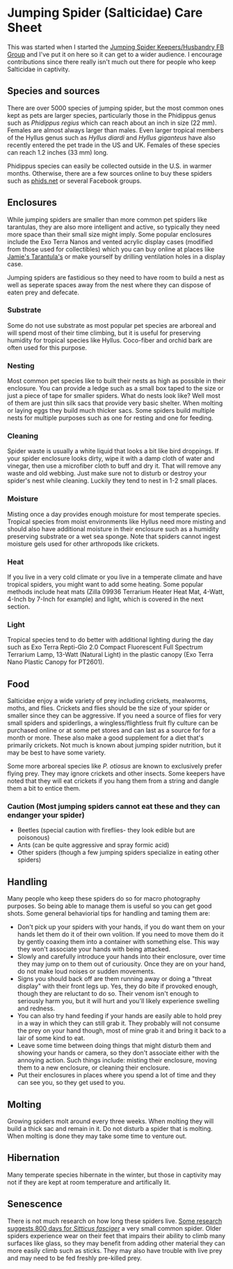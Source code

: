 # Jumping Spider (Salticidae) Care Sheet
This was started when I started the [Jumping Spider Keepers/Husbandry FB Group](https://www.facebook.com/groups/1620188578256853/) and I've put it on here so it can get to a wider audience. I encourage contributions since there really isn't much out there for people who keep Salticidae in captivity.

## Species and sources
There are over 5000 species of jumping spider, but the most common ones kept as pets are larger species, particularly those in the Phidippus genus such as *Phidippus regius* which can reach about an inch in size (22 mm). Females are almost always larger than males. Even larger tropical members of the Hyllus genus such as *Hyllus diardi* and *Hyllus giganteus* have also recently entered the pet trade in the US and UK. Females of these species can reach 1.2 inches (33 mm) long. 

Phidippus species can easily be collected outside in the U.S. in warmer months. Otherwise, there are a few sources online to buy these spiders such as [phids.net](http://phids.net/) or several Facebook groups.

## Enclosures
While jumping spiders are smaller than more common pet spiders like tarantulas, they are also more intelligent and active, so typically they need more space than their small size might imply. Some popular enclosures include the Exo Terra Nanos and vented acrylic display cases (modified from those used for collectibles) which you can buy online at places like [Jamie's Tarantula's](https://jamiestarantulas.com/enclosures/small-spiderling-enclosures/) or make yourself by drilling ventilation holes in a display case.

Jumping spiders are fastidious so they need to have room to build a nest as well as seperate spaces away from the nest where they can dispose of eaten prey and defecate.

### Substrate
Some do not use substrate as most popular pet species are arboreal and will spend most of their time climbing, but it is useful for preserving humidity for tropical species like Hyllus. Coco-fiber and orchid bark are often used for this purpose.

### Nesting 
Most common pet species like to built their nests as high as possible in their enclosure. You can provide a ledge such as a small box taped to the size or just a piece of tape for smaller spiders. What do nests look like? Well most of them are just thin silk sacs that provide very basic shelter. When molting or laying eggs they build much thicker sacs. Some spiders build multiple nests for multiple purposes such as one for resting and one for feeding.

### Cleaning 
Spider waste is usually a white liquid that looks a bit like bird droppings. If your spider enclosure looks dirty, wipe it with a damp cloth of water and vinegar, then use a microfiber cloth to buff and dry it. That will remove any waste and old webbing. Just make sure not to disturb or destroy your spider's nest while cleaning. Luckily they tend to nest in 1-2 small places.

### Moisture
Misting once a day provides enough moisture for most temperate species. Tropical species from moist environments like Hyllus need more misting and should also have additional moisture in their enclosure such as a humidity preserving substrate or a wet sea sponge. Note that spiders cannot ingest moisture gels used for other arthropods like crickets.

### Heat
If you live in a very cold climate or you live in a temperate climate and have tropical spiders, you might want to add some heating. Some popular methods include heat mats (Zilla 09936 Terrarium Heater Heat Mat, 4-Watt, 4-Inch by 7-Inch for example) and light, which is covered in the next section.

### Light
Tropical species tend to do better with additional lighting during the day such as Exo Terra Repti-Glo 2.0 Compact Fluorescent Full Spectrum Terrarium Lamp, 13-Watt (Natural Light) in the plastic canopy (Exo Terra Nano Plastic Canopy for PT2601). 

## Food
Salticidae enjoy a wide variety of prey including crickets, mealworms, moths, and flies. Crickets and flies should be the size of your spider or smaller since they can be aggressive. If you need a source of flies for very small spiders and spiderlings, a wingless/flightless fruit fly culture can be purchased online or at some pet stores and can last as a source for for a month or more. These also make a good supplement for a diet that's primarily crickets. Not much is known about jumping spider nutrition, but it may be best to have some variety. 

Some more arboreal species like *P. otiosus* are known to exclusively prefer flying prey. They may ignore crickets and other insects. Some keepers have noted that they will eat crickets if you hang them from a string and dangle them a bit to entice them.


### Caution (Most jumping spiders cannot eat these and they can endanger your spider)
* Beetles (special caution with fireflies- they look edible but are poisonous)
* Ants (can be quite aggressive and spray formic acid)
* Other spiders (though a few jumping spiders specialize in eating other spiders)

## Handling
Many people who keep these spiders do so for macro photography purposes. So being able to manage them is useful so you can get good shots. Some general behaviorial tips for handling and taming them are:
* Don't pick up your spiders with your hands, if you do want them on your hands let them do it of their own volition. If you need to move them do it by gently coaxing them into a container with something else. This way they won't associate your hands with being attacked.
* Slowly and carefully introduce your hands into their enclosure, over time they may jump on to them out of curiousity. Once they are on your hand, do not make loud noises or sudden movements. 
* Signs you should back off are them running away or doing a "threat display" with their front legs up. Yes, they do bite if provoked enough, though they are reluctant to do so. Their venom isn't enough to seriously harm you, but it will hurt and you'll likely experience swelling and redness.
* You can also try hand feeding if your hands are easily able to hold prey in a way in which they can still grab it. They probably will not consume the prey on your hand though, most of mine grab it and bring it back to a lair of some kind to eat.
* Leave some time between doing things that might disturb them and showing your hands or camera, so they don't associate either with the annoying action. Such things include: misting their enclosure, moving them to a new enclosure, or cleaning their enclosure.
* Put their enclosures in places where you spend a lot of time and they can see you, so they get used to you.

## Molting
Growing spiders molt around every three weeks. When molting they will build a thick sac and remain in it. Do not disturb a spider that is molting. When molting is done they may take some time to venture out. 

## Hibernation
Many temperate species hibernate in the winter, but those in captivity may not if they are kept at room temperature and artifically lit.

## Senescence
There is not much research on how long these spiders live. [Some research suggests 800 days for *Sitticus fasciger*](http://www.bioone.org/doi/abs/10.1636/04-73.1) a very small common spider. Older spiders experience wear on their feet that impairs their ability to climb many surfaces like glass, so they may benefit from adding other material they can more easily climb such as sticks. They may also have trouble with live prey and may need to be fed freshly pre-killed prey.

